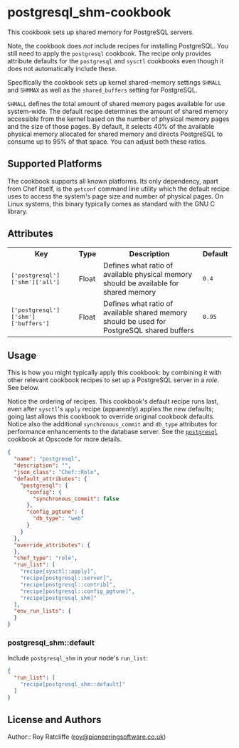 # postgresql_shm-cookbook

This cookbook sets up shared memory for PostgreSQL servers.

Note, the cookbook does _not_ include recipes for installing PostgreSQL. You
still need to apply the `postgresql` cookbook. The recipe only provides
attribute defaults for the `postgresql` and `sysctl` cookbooks even though it
does not automatically include these.

Specifically the cookbook sets up kernel shared-memory settings `SHMALL` and
`SHMMAX` as well as the `shared_buffers` setting for PostgreSQL.

`SHMALL` defines the total amount of shared memory pages available for use
system-wide. The default recipe determines the amount of shared memory
accessible from the kernel based on the number of physical memory pages and the
size of those pages. By default, it selects 40% of the available physical
memory allocated for shared memory and directs PostgreSQL to consume up to 95%
of that space. You can adjust both these ratios.

## Supported Platforms

The cookbook supports all known platforms. Its only dependency, apart from Chef
itself, is the `getconf` command line utility which the default recipe uses to
access the system's page size and number of physical pages. On Linux systems,
this binary typically comes as standard with the GNU C library.

## Attributes

<table>
  <tr>
    <th>Key</th>
    <th>Type</th>
    <th>Description</th>
    <th>Default</th>
  </tr>
  <tr>
    <td><tt>['postgresql']['shm']['all']</tt></td>
    <td>Float</td>
    <td>Defines what ratio of available physical memory should be available for shared memory</td>
    <td><tt>0.4</tt></td>
  </tr>
  <tr>
    <td><tt>['postgresql']['shm']['buffers']</tt></td>
    <td>Float</td>
    <td>Defines what ratio of available shared memory should be used for PostgreSQL shared buffers</td>
    <td><tt>0.95</tt></td>
  </tr>
</table>

## Usage

This is how you might typically apply this cookbook: by combining it with other
relevant cookbook recipes to set up a PostgreSQL server in a _role_. See below.

Notice the ordering of recipes. This cookbook's default recipe runs last, even
after `sysctl`'s `apply` recipe (apparently) applies the new defaults; going last
allows this cookbook to override original cookbook defaults. Notice also the
additional `synchronous_commit` and `db_type` attributes for performance
enhancements to the database server. See the [`postgresql`][postgresql]
cookbook at Opscode for more details.

[postgresql]:https://supermarket.chef.io/cookbooks/postgresql

```json
{
  "name": "postgresql",
  "description": "",
  "json_class": "Chef::Role",
  "default_attributes": {
    "postgresql": {
      "config": {
        "synchronous_commit": false
      },
      "config_pgtune": {
        "db_type": "web"
      }
    }
  },
  "override_attributes": {
  },
  "chef_type": "role",
  "run_list": [
    "recipe[sysctl::apply]",
    "recipe[postgresql::server]",
    "recipe[postgresql::contrib]",
    "recipe[postgresql::config_pgtune]",
    "recipe[postgresql_shm]"
  ],
  "env_run_lists": {
  }
}
```

### postgresql_shm::default

Include `postgresql_shm` in your node's `run_list`:

```json
{
  "run_list": [
    "recipe[postgresql_shm::default]"
  ]
}
```

## License and Authors

Author:: Roy Ratcliffe (<roy@pioneeringsoftware.co.uk>)
